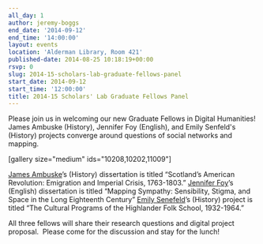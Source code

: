 ```yaml
---
all_day: 1
author: jeremy-boggs
end_date: '2014-09-12'
end_time: '14:00:00'
layout: events
location: 'Alderman Library, Room 421'
published-date: 2014-08-25 10:18:19+00:00
rsvp: 0
slug: 2014-15-scholars-lab-graduate-fellows-panel
start_date: 2014-09-12
start_time: '12:00:00'
title: 2014-15 Scholars' Lab Graduate Fellows Panel
---
```


Please join us in welcoming our new Graduate Fellows in Digital Humanities! James Ambuske (History), Jennifer Foy (English), and Emily Senfeld's (History) projects converge around questions of social networks and mapping.

[gallery size="medium" ids="10208,10202,11009"]

[James Ambuske](http://scholarslab.org/people/james-ambuske/)’s (History) dissertation is titled “Scotland’s American Revolution: Emigration and Imperial Crisis, 1763-1803.”
[Jennifer Foy](http://scholarslab.org/people/jennifer-foy/)’s (English) dissertation is titled “Mapping Sympathy: Sensibility, Stigma, and Space in the Long Eighteenth Century”
[Emily Senefeld](http://scholarslab.org/people/emily-senefeld/)’s (History) project is titled “The Cultural Programs of the Highlander Folk School, 1932-1964.”

All three fellows will share their research questions and digital project proposal.  Please come for the discussion and stay for the lunch!
